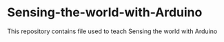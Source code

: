 # Sensing-the-world-with-Arduino

This repository contains file used to teach
Sensing the world with Arduino
